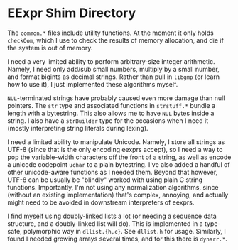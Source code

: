 # EExpr Shim Directory

The `common.*` files include utility functions.
At the moment it only holds `checkOom`, which I use to check the results of memory allocation, and die if the system is out of memory.

I need a very limited ability to perform arbitrary-size integer arithmetic.
Namely, I need only add/sub small numbers, multiply by a small number, and format bigints as decimal strings.
Rather than pull in `libgmp` (or learn how to use it), I just implemented these algorithms myself.

`NUL`-terminated strings have probably caused even more damage than null pointers.
The `str` type and associated functions in `strstuff.*` bundle a length with a bytestring.
This also allows me to have `NUL` bytes inside a string.
I also have a `strBuilder` type for the occasions when I need it (mostly interpreting string literals during lexing).

I need a limited ability to manipulate Unicode.
Namely, I store all strings as UTF-8 (since that is the only encoding eexprs accept),
  so I need a way to pop the variable-width characters off the front of a string,
  as well as encode a unicode codepoint `uchar` to a plain bytestring.
I've also added a handful of other unicode-aware functions as I needed them.
Beyond that however, UTF-8 can be usually be "blindly" worked with using plain C string functions.
Importantly, I'm not using any normalization algorithms, since (without an existing implementation) that's complex, annoying, and actually might need to be avoided in downstream interpreters of eexprs.

I find myself using doubly-linked lists a lot (or needing a sequence data structure, and a doubly-linked list will do).
This is implemented in a type-safe, polymorphic way in `dllist.{h,c}`.
See `dllist.h` for usage.
Similarly, I found I needed growing arrays several times, and for this there is `dynarr.*`.
